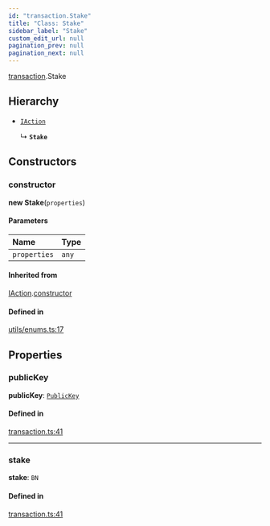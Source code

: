 ```yaml
---
id: "transaction.Stake"
title: "Class: Stake"
sidebar_label: "Stake"
custom_edit_url: null
pagination_prev: null
pagination_next: null
---
```


[transaction](../modules/transaction.md).Stake

## Hierarchy

- [`IAction`](transaction.IAction.md)

  ↳ **`Stake`**

## Constructors

### constructor

**new Stake**(`properties`)

#### Parameters

| Name | Type |
| :------ | :------ |
| `properties` | `any` |

#### Inherited from

[IAction](transaction.IAction.md).[constructor](transaction.IAction.md#constructor)

#### Defined in

[utils/enums.ts:17](https://github.com/maxhr/near-api-js/blob/a0c9a104/packages/near-api-js/src/utils/enums.ts#L17)

## Properties

### publicKey

 **publicKey**: [`PublicKey`](utils_key_pair.PublicKey.md)

#### Defined in

[transaction.ts:41](https://github.com/maxhr/near-api-js/blob/a0c9a104/packages/near-api-js/src/transaction.ts#L41)

___

### stake

 **stake**: `BN`

#### Defined in

[transaction.ts:41](https://github.com/maxhr/near-api-js/blob/a0c9a104/packages/near-api-js/src/transaction.ts#L41)
